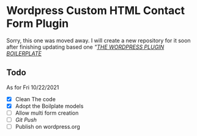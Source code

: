 # Wordpress Custom HTML Contact Form Plugin
Sorry, this one was moved away. I will create a new repository for it soon after finishing updating based one _"[THE WORDPRESS PLUGIN BOILERPLATE](https://wppb.io/ "THE WORDPRESS PLUGIN BOILERPLATE Homepage")_

## Todo
As for Fri 10/22/2021

* [x] Clean The code
* [x] Adopt the Boilplate models
* [ ] Allow multi form creation
* [ ] _Git Push_
* [ ] Publish on wordpress.org
